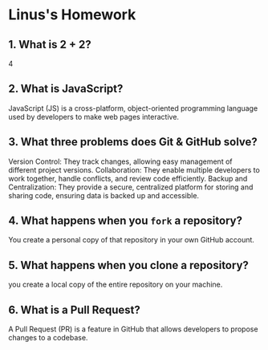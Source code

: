 # Linus's Homework

## 1. What is 2 + 2?

4

## 2. What is JavaScript?

JavaScript (JS) is a cross-platform, object-oriented programming language used by developers to make web pages interactive.

## 3. What three problems does Git & GitHub solve?

Version Control: They track changes, allowing easy management of different project versions.
Collaboration: They enable multiple developers to work together, handle conflicts, and review code efficiently.
Backup and Centralization: They provide a secure, centralized platform for storing and sharing code, ensuring data is backed up and accessible.

## 4. What happens when you `fork` a repository?

You create a personal copy of that repository in your own GitHub account.

## 5. What happens when you clone a repository?

you create a local copy of the entire repository on your machine.

## 6. What is a Pull Request?

A Pull Request (PR) is a feature in GitHub that allows developers to propose changes to a codebase.
